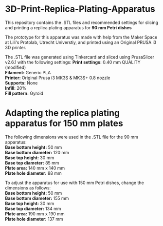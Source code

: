 # 3D-Print-Replica-Plating-Apparatus
This repository contains the .STL files and recommended settings for slicing and printing a replica plating apparatus for **90 mm Petri dishes**

The prototype for this apparatus was made with help from the Maker Space at Lili's Protolab, Utrecht Universtiy, and printed using an Original PRUSA i3 3D printer.

The .STL file was generated using Tinkercard and sliced using PrusaSlicer v2.6.1 with the following settings:
  **Print settings:** 0.40 mm QUALITY (modified)  
  **Filament:** Generic PLA  
  **Printer:** Original Prusa i3 MK3S & MK3S+ 0.8 nozzle  
  **Supports:** None  
  **Infill:** 20%  
  **Fill pattern:** Gyroid  

# Adapting the replica plating apparatus for 150 mm plates
The following dimensions were used in the .STL file for the 90 mm apparatus:  
  **Base bottom height:** 50 mm  
  **Base bottom diameter:** 120 mm  
  **Base top height:** 30 mm  
  **Base top diameter:** 85 mm  
  **Plate area:** 140 mm x 140 mm  
  **Plate hole diameter:** 88 mm  

To adjust the apparatus for use with 150 mm Petri dishes, change the dimensions as follows:  
  **Base bottom height:** 50 mm  
  **Base bottom diameter:** 155 mm  
  **Base top height:** 30 mm  
  **Base top diameter:** 134 mm  
  **Plate area:** 190 mm x 190 mm  
  **Plate hole diameter:** 137 mm  

